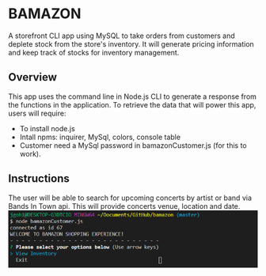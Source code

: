 # BAMAZON
A storefront CLI app using MySQL to take orders from customers and deplete stock from the store's inventory. It will generate pricing information and keep track of stocks for inventory management.

## Overview
This app uses the command line in Node.js CLI to generate a response from the functions in the application. To retrieve the data that will power this app, users will require:
- To install node.js 
- Intall npms: inquirer, MySql, colors, console table 
- Customer need a MySql password in bamazonCustomer.js (for this to work). 

## Instructions
The user will be able to search for upcoming concerts by artist or band via Bands In Town api. This will provide concerts venue, location and date.
![home](images/1-connectingPage.png)
